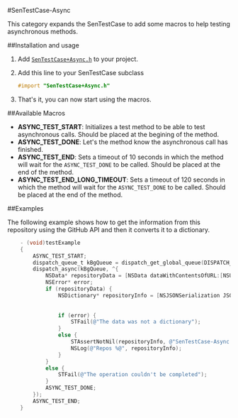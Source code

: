 #SenTestCase-Async

This category expands the SenTestCase to add some macros to help testing asynchronous methods.

##Installation and usage

1. Add [`SenTestCase+Async.h`](https://github.com/mobilejazz/SenTestCase-Async/blob/master/SenTestCase%2BAsync.h) to your project.
2. Add this line to your SenTestCase subclass

    ```objective-c
    #import "SenTestCase+Async.h" 
    ```

3. That's it, you can now start using the macros.

##Available Macros

- **ASYNC_TEST_START**: Initializes a test method to be able to test asynchronous calls. Should be placed at the begining of the method.
- **ASYNC_TEST_DONE**: Let's the method know the asynchronous call has finished.
- **ASYNC_TEST_END**: Sets a timeout of 10 seconds in which the method will wait for the `ASYNC_TEST_DONE` to be called. Should be placed at the end of the method.
- **ASYNC_TEST_END_LONG_TIMEOUT**: Sets a timeout of 120 seconds in which the method will wait for the `ASYNC_TEST_DONE` to be called. Should be placed at the end of the method.

##Examples

The following example shows how to get the information from this repository using the GitHub API and then it converts it to a dictionary.

```objective-c
    - (void)testExample
    {
    	ASYNC_TEST_START;
    	dispatch_queue_t kBgQueue = dispatch_get_global_queue(DISPATCH_QUEUE_PRIORITY_DEFAULT, 0);
    	dispatch_async(kBgQueue, ^{
    		NSData* repositoryData = [NSData dataWithContentsOfURL:[NSURL URLWithString:@"https://api.github.com/repos/mobilejazz/SenTestCase-Async"]];
    		NSError* error;
    		if (repositoryData) {
    			NSDictionary* repositoryInfo = [NSJSONSerialization JSONObjectWithData:repositoryData
    																		   options:kNilOptions
    																			 error:&error];
    			if (error) {
    				STFail(@"The data was not a dictionary");
    			}
    			else {
    				STAssertNotNil(repositoryInfo, @"SenTestCase-Async repo:");
    				NSLog(@"Repos %@", repositoryInfo);
    			}
    		}
    		else {
    			STFail(@"The operation couldn't be completed");
    		}
    		ASYNC_TEST_DONE;
    	});
    	ASYNC_TEST_END;
    }
```
